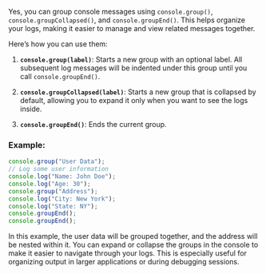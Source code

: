 Yes, you can group console messages using `console.group()`, `console.groupCollapsed()`, and `console.groupEnd()`. This helps organize your logs, making it easier to manage and view related messages together.

Here’s how you can use them:

1. **`console.group(label)`**: Starts a new group with an optional label. All subsequent log messages will be indented under this group until you call `console.groupEnd()`.

2. **`console.groupCollapsed(label)`**: Starts a new group that is collapsed by default, allowing you to expand it only when you want to see the logs inside.

3. **`console.groupEnd()`**: Ends the current group.

### Example:
```javascript
console.group("User Data");
// Log some user information
console.log("Name: John Doe");
console.log("Age: 30");
console.group("Address");
console.log("City: New York");
console.log("State: NY");
console.groupEnd();
console.groupEnd();
```

In this example, the user data will be grouped together, and the address will be nested within it. You can expand or collapse the groups in the console to make it easier to navigate through your logs. This is especially useful for organizing output in larger applications or during debugging sessions.
